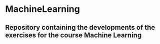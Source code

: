 # MachineLearning
## Repository containing the developments of the exercises for the course Machine Learning 